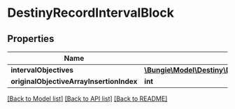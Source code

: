 # DestinyRecordIntervalBlock

## Properties
Name | Type | Description | Notes
------------ | ------------- | ------------- | -------------
**intervalObjectives** | [**\Bungie\Model\Destiny\Definitions\Records\DestinyRecordIntervalObjective[]**](DestinyRecordIntervalObjective.md) |  | [optional] 
**originalObjectiveArrayInsertionIndex** | **int** |  | [optional] 

[[Back to Model list]](../README.md#documentation-for-models) [[Back to API list]](../README.md#documentation-for-api-endpoints) [[Back to README]](../README.md)


